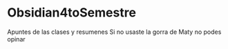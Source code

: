# Obsidian4toSemestre
Apuntes de las clases y resumenes
Si no usaste la gorra de Maty no podes opinar
